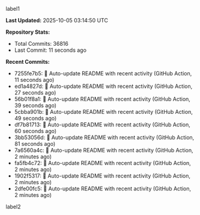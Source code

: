 
label1 
<!-- ACTIVITY_START -->
**Last Updated:** 2025-10-05 03:14:50 UTC

**Repository Stats:**
- Total Commits: 36816
- Last Commit: 11 seconds ago

**Recent Commits:**
- 7255fe7b5: 🤖 Auto-update README with recent activity (GitHub Action, 11 seconds ago)
- ed1a4827d: 🤖 Auto-update README with recent activity (GitHub Action, 27 seconds ago)
- 56b01f8a1: 🤖 Auto-update README with recent activity (GitHub Action, 39 seconds ago)
- 5cbba901b: 🤖 Auto-update README with recent activity (GitHub Action, 49 seconds ago)
- df7b81713: 🤖 Auto-update README with recent activity (GitHub Action, 60 seconds ago)
- 3bb53056d: 🤖 Auto-update README with recent activity (GitHub Action, 81 seconds ago)
- 7a6560a4c: 🤖 Auto-update README with recent activity (GitHub Action, 2 minutes ago)
- fa5fb4c72: 🤖 Auto-update README with recent activity (GitHub Action, 2 minutes ago)
- 1902f5317: 🤖 Auto-update README with recent activity (GitHub Action, 2 minutes ago)
- 2dfe00fc5: 🤖 Auto-update README with recent activity (GitHub Action, 2 minutes ago)
<!-- ACTIVITY_END -->

label2
